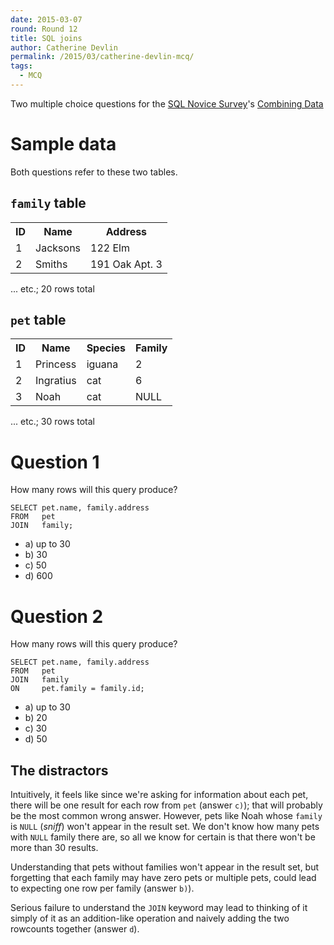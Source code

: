 ```yaml
---
date: 2015-03-07
round: Round 12
title: SQL joins
author: Catherine Devlin
permalink: /2015/03/catherine-devlin-mcq/
tags:
  - MCQ
---
```

Two multiple choice questions for the 
[SQL Novice Survey](https://github.com/swcarpentry/sql-novice-survey)'s 
[Combining Data](https://github.com/swcarpentry/sql-novice-survey/blob/gh-pages/07-join.md)

# Sample data

Both questions refer to these two tables. 

## `family` table

<table>
<tr><th>ID</th><th>Name</th><th>Address</th></tr>
<tr><td>1</td><td>Jacksons</td><td>122 Elm</td></tr>
<tr><td>2</td><td>Smiths</td><td>191 Oak Apt. 3</td></tr>
</table>

... etc.; 20 rows total

## `pet` table

<table>
<tr><th>ID</th><th>Name</th><th>Species</th><th>Family</th></tr>
<tr><td>1</td><td>Princess</td><td>iguana</td><td>2</td></tr>
<tr><td>2</td><td>Ingratius</td><td>cat</td><td>6</td></tr>
<tr><td>3</td><td>Noah</td><td>cat</td><td>NULL</td></tr>
</table>

... etc.; 30 rows total

# Question 1

How many rows will this query produce?

    SELECT pet.name, family.address
    FROM   pet
    JOIN   family;

* a) up to 30
* b) 30
* c) 50
* d) 600

# Question 2

How many rows will this query produce?

    SELECT pet.name, family.address
    FROM   pet
    JOIN   family
    ON     pet.family = family.id;

* a) up to 30
* b) 20
* c) 30
* d) 50

## The distractors

Intuitively, it feels like since we're asking for information
about each pet, there will be one result for each row from 
`pet` (answer `c)`); that will probably be the most common
wrong answer.  However, pets like Noah whose `family` is `NULL`
(*sniff*) won't appear in the result set.  We don't
know how many pets with `NULL` family there are, so all we
know for certain is that there won't be more than 30 results.

Understanding that pets without families won't appear in the
result set, but forgetting that each family may have zero pets
or multiple pets, could lead to expecting one row per family
(answer `b)`).

Serious failure to understand the `JOIN` keyword may lead to
thinking of it simply of it as an addition-like operation 
and naively adding the two rowcounts together (answer `d`).


